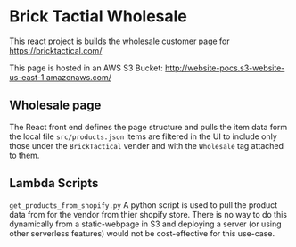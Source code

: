 # Brick Tactial Wholesale

This react project is builds the wholesale customer page for https://bricktactical.com/

This page is hosted in an AWS S3 Bucket:
http://website-pocs.s3-website-us-east-1.amazonaws.com/

## Wholesale page
The React front end defines the page structure and pulls the item data form the local file `src/products.json` items are filtered in the UI to include only those under the `BrickTactical` vender and with the `Wholesale` tag attached to them. 

## Lambda Scripts
`get_products_from_shopify.py`
A python script is used to pull the product data from for the vendor from thier 
shopify store. There is no way to do this dynamically from a static-webpage in S3 and deploying a server (or using other serverless features) would not be cost-effective for this use-case.

